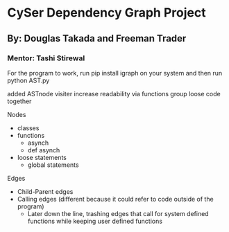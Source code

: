 # CySer Dependency Graph Project
## By: Douglas Takada and Freeman Trader
### Mentor: Tashi Stirewal

For the program to work, run pip install igraph on your system and then run python AST.py

added ASTnode visiter
increase readability via functions
group loose code together

Nodes
- classes
- functions
    - asynch
    - def asynch
- loose statements
    - global statements

Edges
- Child-Parent edges
- Calling edges (different because it could refer to code outside of the program)
    - Later down the line, trashing edges that call for system defined functions while keeping user defined functions
